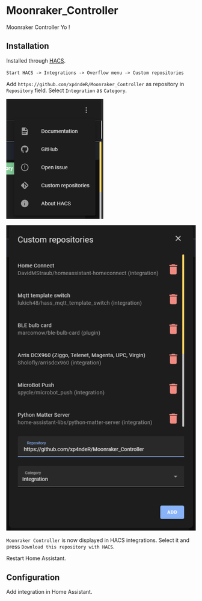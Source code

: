 # Moonraker_Controller
Moonraker Controller
 Yo !



## Installation

Installed through [HACS](https://hacs.xyz/).

`Start HACS -> Integrations -> Overflow menu -> Custom repositories`

Add `https://github.com/xp4ndeR/Moonraker_Controller` as repository in `Repository` field.
Select `Integration` as `Category`.

![Step 01](img/HACS_01.png)


![Step 02](img/HACS_02.png)

`Moonraker Controller` is now displayed in HACS integrations. Select it and press `Download this repository with HACS`.

Restart Home Assistant.

## Configuration

Add integration in Home Assistant.
